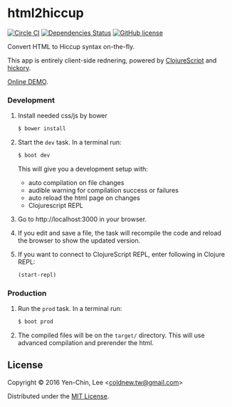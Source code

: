 # html2hiccup
[![Circle CI](https://circleci.com/gh/coldnew/html2hiccup/tree/master.svg?style=svg)](https://circleci.com/gh/coldnew/html2hiccup/tree/master)
[![Dependencies Status](https://jarkeeper.com/coldnew/html2hiccup/status.svg)](https://jarkeeper.com/coldnew/html2hiccup)
[![GitHub license](https://img.shields.io/badge/license-MIT-blue.svg)](https://raw.githubusercontent.com/coldnew/html2hiccup/master/LICENSE)

Convert HTML to Hiccup syntax on-the-fly.

This app is entirely client-side rednering, powered by [ClojureScript](https://github.com/clojure/clojurescript) and [hickory](https://github.com/davidsantiago/hickory).

[Online DEMO](https://coldnew.github.io/html2hiccup/).

### Development

1. Install needed css/js by bower
   ```bash
   $ bower install
   ```

2. Start the `dev` task. In a terminal run:
    ```bash
    $ boot dev
    ```
    This will give you a development setup with:
    - auto compilation on file changes
    - audible warning for compilation success or failures
    - auto reload the html page on changes
    - Clojurescript REPL

3. Go to http://localhost:3000 in your browser.

4. If you edit and save a file, the task will recompile the code and reload the
   browser to show the updated version.

5. If you want to connect to ClojureScript REPL, enter following in Clojure REPL:
   ```clojure
   (start-repl)
   ```

### Production

1. Run the `prod` task. In a terminal run:
    ```bash
    $ boot prod
    ```

2. The compiled files will be on the `target/` directory. This will use
   advanced compilation and prerender the html.

## License

Copyright © 2016 Yen-Chin, Lee <<coldnew.tw@gmail.com>>

Distributed under the [MIT License](http://opensource.org/licenses/MIT).
